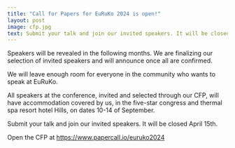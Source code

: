 ```yaml
---
title: "Call for Papers for EuRuKo 2024 is open!"
layout: post
image: cfp.jpg
text: Submit your talk and join our invited speakers. It will be closed April 15th.
---
```


Speakers will be revealed in the following months.
We are finalizing our selection of invited speakers and will announce once all are confirmed.

We will leave enough room for everyone in the community who wants to speak at EuRuKo.

All speakers at the conference, invited and selected through our CFP, will have accommodation covered by us, in the five-star congress and thermal spa resort hotel Hills, on dates 10-14 of September.

Submit your talk and join our invited speakers. It will be closed April 15th.

Open the CFP at https://www.papercall.io/euruko2024

